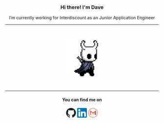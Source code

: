 <h3 align="center">Hi there! I'm Dave</h3>
<p align="center">I’m currently working for Interdiscount as an Junior Application Engineer</p>
<hr />
<br />
<p align="center"><img src="https://github.com/vonmuehlenen/vonmuehlenen/blob/master/assets/hollow-knight.gif" height="125"/></p>
<br />
<hr />
<h4 align="center">You can find me on</h4>
<p align="center">
  <a href="http://www.github.com/vonmuehlenen"><img src="https://github.com/vonmuehlenen/vonmuehlenen/blob/master/assets/github.png"/></a>
  <a href="https://ch.linkedin.com/in/david-von-m%C3%BChlenen-451537178"><img src="https://github.com/vonmuehlenen/vonmuehlenen/blob/master/assets/linkedin.png"/></a>
  <a href="mailto:david.vonmuehlenen@gmail.com"><img src="https://github.com/vonmuehlenen/vonmuehlenen/blob/master/assets/gmail.png"/></a>
</p>  
